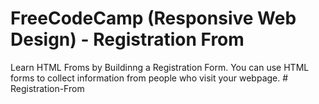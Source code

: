 # FreeCodeCamp (Responsive Web Design) - Registration From

Learn HTML Froms by Buildinng a Registration Form.
You can use HTML forms to collect information from people who visit your webpage.
#   R e g i s t r a t i o n - F r o m  
 